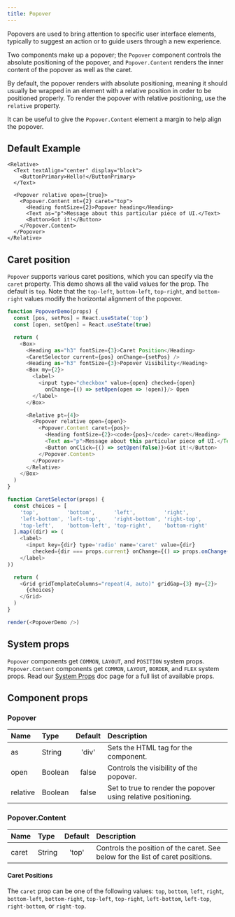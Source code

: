 ```yaml
---
title: Popover
---
```


Popovers are used to bring attention to specific user interface elements, typically to suggest an action or to guide users through a new experience.

Two components make up a popover; the `Popover` component controls the absolute positioning of the popover, and `Popover.Content` renders the inner content of the popover as well as the caret.

By default, the popover renders with absolute positioning, meaning it should usually be wrapped in an element with a relative position in order to be positioned properly. To render the popover with relative positioning, use the `relative` property.

It can be useful to give the `Popover.Content` element a margin to help align the popover.

## Default Example

```jxs live
<Relative>
  <Text textAlign="center" display="block">
    <ButtonPrimary>Hello!</ButtonPrimary>
  </Text>

  <Popover relative open={true}>
    <Popover.Content mt={2} caret="top">
      <Heading fontSize={2}>Popover heading</Heading>
      <Text as="p">Message about this particular piece of UI.</Text>
      <Button>Got it!</Button>
    </Popover.Content>
  </Popover>
</Relative>
```

## Caret position

`Popover` supports various caret positions, which you can specify via the `caret` property. This demo shows all the valid values for the prop. The default is `top`. Note that the `top-left`, `bottom-left`, `top-right`, and `bottom-right` values modify the horizontal alignment of the popover.

```javascript live noinline
function PopoverDemo(props) {
  const [pos, setPos] = React.useState('top')
  const [open, setOpen] = React.useState(true)

  return (
    <Box>
      <Heading as="h3" fontSize={3}>Caret Position</Heading>
      <CaretSelector current={pos} onChange={setPos} />
      <Heading as="h3" fontSize={3}>Popover Visibility</Heading>
      <Box my={2}>
        <label>
          <input type="checkbox" value={open} checked={open}
            onChange={() => setOpen(open => !open)}/> Open
        </label>
      </Box>

      <Relative pt={4}>
        <Popover relative open={open}>
          <Popover.Content caret={pos}>
            <Heading fontSize={2}><code>{pos}</code> caret</Heading>
            <Text as="p">Message about this particular piece of UI.</Text>
            <Button onClick={() => setOpen(false)}>Got it!</Button>
          </Popover.Content>
        </Popover>
      </Relative>
    </Box>
  )
}

function CaretSelector(props) {
  const choices = [
    'top',         'bottom',      'left',         'right',
    'left-bottom', 'left-top',    'right-bottom', 'right-top',
    'top-left',    'bottom-left', 'top-right',    'bottom-right'
  ].map((dir) => (
    <label>
      <input key={dir} type='radio' name='caret' value={dir}
        checked={dir === props.current} onChange={() => props.onChange(dir)} /> {dir}
    </label>
))

  return (
    <Grid gridTemplateColumns="repeat(4, auto)" gridGap={3} my={2}>
      {choices}
    </Grid>
  )
}

render(<PopoverDemo />)
```

## System props

`Popover` components get `COMMON`, `LAYOUT`, and `POSITION` system props. `Popover.Content` components get `COMMON`, `LAYOUT`, `BORDER`, and `FLEX` system props. Read our [System Props](/system-props) doc page for a full list of available props.

## Component props

### Popover

| Name | Type | Default | Description |
| :- | :- | :-: | :- |
| as | String | 'div' | Sets the HTML tag for the component. |
| open | Boolean | false | Controls the visibility of the popover. |
| relative | Boolean | false | Set to true to render the popover using relative positioning. |

### Popover.Content

| Name | Type | Default | Description |
| :- | :- | :-: | :- |
| caret | String | 'top' | Controls the position of the caret. See below for the list of caret positions. |

#### Caret Positions

The `caret` prop can be one of the following values: `top`, `bottom`, `left`, `right`, `bottom-left`, `bottom-right`, `top-left`, `top-right`, `left-bottom`, `left-top`, `right-bottom`, or `right-top`.
